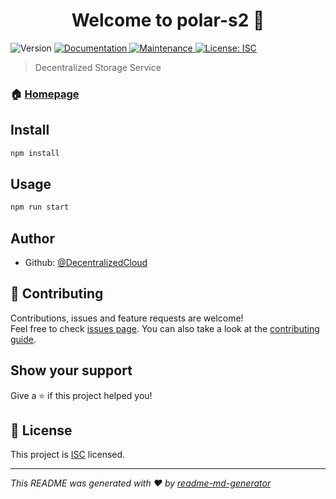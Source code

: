 <h1 align="center">Welcome to polar-s2 👋</h1>
<p>
  <img alt="Version" src="https://img.shields.io/badge/version-1.0.0-blue.svg?cacheSeconds=2592000" />
  <a href="https://github.com/DecentralizedCloud/Polar-S2#readme" target="_blank">
    <img alt="Documentation" src="https://img.shields.io/badge/documentation-yes-brightgreen.svg" />
  </a>
  <a href="https://github.com/DecentralizedCloud/Polar-S2/graphs/commit-activity" target="_blank">
    <img alt="Maintenance" src="https://img.shields.io/badge/Maintained%3F-yes-green.svg" />
  </a>
  <a href="https://github.com/DecentralizedCloud/Polar-S2/blob/master/LICENSE" target="_blank">
    <img alt="License: ISC" src="https://img.shields.io/github/license/DecentralizedCloud/polar-s2" />
  </a>
</p>

> Decentralized Storage Service

### 🏠 [Homepage](https://github.com/DecentralizedCloud/Polar-S2#readme)

## Install

```sh
npm install
```

## Usage

```sh
npm run start
```

## Author

* Github: [@DecentralizedCloud](https://github.com/DecentralizedCloud)

## 🤝 Contributing

Contributions, issues and feature requests are welcome!<br />Feel free to check [issues page](https://github.com/DecentralizedCloud/Polar-S2/issues). You can also take a look at the [contributing guide](https://github.com/DecentralizedCloud/Polar-S2/blob/master/CONTRIBUTING.md).

## Show your support

Give a ⭐️ if this project helped you!

## 📝 License

This project is [ISC](https://github.com/DecentralizedCloud/Polar-S2/blob/master/LICENSE) licensed.

***
_This README was generated with ❤️ by [readme-md-generator](https://github.com/kefranabg/readme-md-generator)_